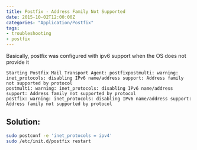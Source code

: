 ```yaml
---
title: Postfix - Address Family Not Supported
date: 2015-10-02T12:00:00Z
categories: "Application/Postfix"
tags:
- troubleshooting
- postfix
---
```

Basically, postfix was configured with ipv6 support when the OS does not provide
it

    Starting Postfix Mail Transport Agent: postfixpostmulti: warning:
    inet_protocols: disabling IPv6 name/address support: Address family not supported by protocol
    postmulti: warning: inet_protocols: disabling IPv6 name/address support: Address family not supported by protocol
    postfix: warning: inet_protocols: disabling IPv6 name/address support: Address family not supported by protocol

## Solution:
```bash
sudo postconf -e 'inet_protocols = ipv4'
sudo /etc/init.d/postfix restart
```


